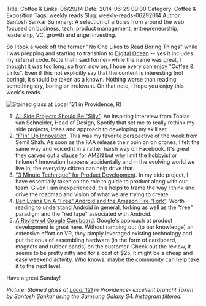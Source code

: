 Title: Coffee & Links: 06/29/14
Date: 2014-06-29 09:00
Category: Coffee & Exposition
Tags: weekly reads
Slug: weekly-reads-06292014
Author: Santosh Sankar
Summary: A selection of articles from around the web focused on business, tech, product management, entrepreneurship, leadership, VC, growth and angel investing.
 
So I took a week off the former "No One Likes to Read Boring Things" while I was prepping and starting to transition to [Digital Ocean](https://www.digitalocean.com/?refcode=4326c62c8117) -- yes it includes my referral code. Note that I said former- while the name was great, I thought it was too long, so from now on, I hope every can enjoy "Coffee & Links". Even if this not explicitly say that the content is interesting (not boring), it should be taken as a known. Nothing worse than reading something dry, boring or irrelevant. On that note, I hope you enjoy this week's reads.

![Stained glass at Local 121 in Providence, RI](/../../../../images/local121.jpg)

1. [All Side Projects Should Be "Silly"](http://www.fastcompany.com/3032394/hit-the-ground-running/spotifys-design-lead-on-why-side-projects-should-be-stupid?partner=rss). An inspiring interview from Tobias van Schneider, Head of Design, Spotify that set me to really rethink my side projects, ideas and approach to developing my skill set. 
2. ["F'in" Up Innovation](http://blog.semilshah.com/2014/06/25/f-ing-up-innovation/). This was my favorite perspective of the week from Semil Shah. As soon as the FAA release their opinion on drones, I felt the same way and voiced it in a rather harsh way on Facebook. It's great they carved out a clause for AMZN but why limit the hobbyist or tinkerer? Innovation happens accidentally and in the evolving world we live in, the everyday citizen can help drive that.
3. ["3 Minute Technique" for Product Development](https://www.linkedin.com/today/post/article/20140617155225-4444200-the-3-minute-technique-for-brainstorming-your-startup-s-product-roadmap?trk=object-title).  In my side project, I have essentially taken on the role to guide to product along with our team. Given I am inexperienced, this helps to frame the way I think and drive the roadmap and vision of what we are trying to create. 
4. [Ben Evans On A "Free" Android and the Amazon Fire "Fork"](http://ben-evans.com/benedictevans/2014/6/21/amazon-and-forks). Worth reading to understand Android in general, forking as well as the "free" paradigm and the "red tape" associated with Android. 
5. [A Review of Google Cardboard](http://techcrunch.com/2014/06/25/hands-on-with-googles-incredibly-clever-cardboard-virtual-reality-headset/?ncid=rss&cps=gravity). Google's approach at product development is great here. Without ramping out (to our knowledge) an extensive effort on VR, they simply leveraged existing technology and put the onus of assembling hardware (in the form of cardboard, magnets and rubber bands) on the customer. Check out the review, it seems to be pretty nifty and for a cost of $25, it might be a cheap and easy weekend activity. Who knows, maybe the community can help take it to the next level. 

Have a great Sunday!

*Picture: Stained glass at [Local 121](http://local121.com/) in Providence- excellent brunch! Taken by Santosh Sankar using the Samsung Galaxy S4. Instagram filtered.*